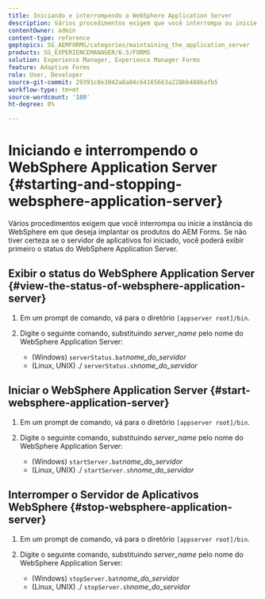 ```yaml
---
title: Iniciando e interrompendo o WebSphere Application Server
description: Vários procedimentos exigem que você interrompa ou inicie a instância do WebSphere em que deseja implantar os produtos do AEM Forms. Este documento descreve como iniciar e parar o WebSphere Application Server.
contentOwner: admin
content-type: reference
geptopics: SG_AEMFORMS/categories/maintaining_the_application_server
products: SG_EXPERIENCEMANAGER/6.5/FORMS
solution: Experience Manager, Experience Manager Forms
feature: Adaptive Forms
role: User, Developer
source-git-commit: 29391c8e3042a8a04c64165663a228bb4886afb5
workflow-type: tm+mt
source-wordcount: '180'
ht-degree: 0%

---
```


# Iniciando e interrompendo o WebSphere Application Server {#starting-and-stopping-websphere-application-server}

Vários procedimentos exigem que você interrompa ou inicie a instância do WebSphere em que deseja implantar os produtos do AEM Forms. Se não tiver certeza se o servidor de aplicativos foi iniciado, você poderá exibir primeiro o status do WebSphere Application Server.

## Exibir o status do WebSphere Application Server {#view-the-status-of-websphere-application-server}

1. Em um prompt de comando, vá para o diretório `[appserver root]/bin`.
1. Digite o seguinte comando, substituindo *server_name* pelo nome do WebSphere Application Server:

   * (Windows) `serverStatus.bat`*nome_do_servidor*
   * (Linux, UNIX) ./ `serverStatus.sh`*nome_do_servidor*

## Iniciar o WebSphere Application Server {#start-websphere-application-server}

1. Em um prompt de comando, vá para o diretório `[appserver root]/bin`.
1. Digite o seguinte comando, substituindo *server_name* pelo nome do WebSphere Application Server:

   * (Windows) `startServer.bat`*nome_do_servidor*
   * (Linux, UNIX) ./ `startServer.sh`*nome_do_servidor*

## Interromper o Servidor de Aplicativos WebSphere {#stop-websphere-application-server}

1. Em um prompt de comando, vá para o diretório `[appserver root]/bin`.
1. Digite o seguinte comando, substituindo *server_name* pelo nome do WebSphere Application Server:

   * (Windows) `stopServer.bat`*nome_do_servidor*
   * (Linux, UNIX) ./ `stopServer.sh`*nome_do_servidor*
